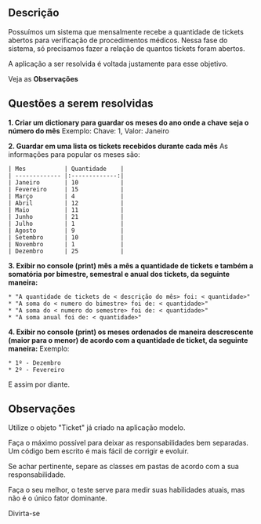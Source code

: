 ## Descrição

Possuímos um sistema que mensalmente recebe a quantidade de tickets abertos para verificação de procedimentos médicos.
Nessa fase do sistema, só precisamos fazer a relação de quantos tickets foram abertos.

A aplicação a ser resolvida é voltada justamente para esse objetivo.

Veja as **Observações**
	
## Questões a serem resolvidas

**1. Criar um dictionary para guardar os meses do ano onde a chave seja o número do mês**
  Exemplo: Chave: 1, Valor: Janeiro

**2.  Guardar em uma lista os tickets recebidos durante cada mês**
As informações para popular os meses são:

    | Mes           | Quantidade    |
    | ------------- |:-------------:|
    | Janeiro       | 10            |
    | Fevereiro     | 15            |
    | Março         | 4             | 
    | Abril         | 12            | 
    | Maio          | 11            | 
    | Junho         | 21            | 
    | Julho         | 1             | 
    | Agosto        | 9             | 
    | Setembro      | 10            | 
    | Novembro      | 1             | 
    | Dezembro      | 25            | 


**3. Exibir no console (print) mês a mês a quantidade de tickets e também a somatória por bimestre, semestral e anual dos tickets, da seguinte maneira:**
    
    * "A quantidade de tickets de < descrição do mês> foi: < quantidade>"
    * "A soma do < numero do bimestre> foi de: < quantidade>"
    * "A soma do < numero do semestre> foi de: < quantidade>"
    * "A soma anual foi de: < quantidade>"

**4. Exibir no console (print) os meses ordenados de maneira descrescente (maior para o menor) de acordo com a quantidade de ticket, da seguinte maneira:**
Exemplo:

    * 1º - Dezembro
    * 2º - Fevereiro

E assim por diante.
	
## Observações

Utilize o objeto "Ticket" já criado na aplicação modelo.

Faça o máximo possível para deixar as responsabilidades bem separadas. Um código bem escrito é mais fácil de corrigir e evoluir.

Se achar pertinente, separe as classes em pastas de acordo com a sua responsabilidade.

Faça o seu melhor, o teste serve para medir suas habilidades atuais, mas não é o único fator dominante.

Divirta-se
	
	
	

